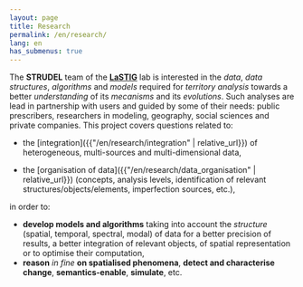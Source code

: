```yaml
---
layout: page
title: Research
permalink: /en/research/
lang: en
has_submenus: true
---
```


The **STRUDEL** team of the **[LaSTIG](https://umr-lastig.fr)** lab is interested in the *data*, *data structures*, *algorithms* and *models* required for *territory analysis* towards a better *understanding* of its *mecanisms* and its *evolutions*. Such analyses are lead in partnership with users and guided by some of their needs: public prescribers, researchers in modeling, geography, social sciences and private companies. This project covers questions related to:

- the [integration]({{"/en/research/integration" | relative_url}}) of heterogeneous, multi-sources and multi-dimensional data,

- the [organisation of data]({{"/en/research/data_organisation" | relative_url}}) (concepts, analysis levels, identification of relevant structures/objects/elements, imperfection sources, etc.),

in order to:
- **develop models and algorithms** taking into account the *structure* (spatial, temporal, spectral, modal) of data for a better precision of results, a better integration of relevant objects, of spatial representation or to optimise their computation,
- **reason** *in fine* **on spatialised phenomena**, **detect and characterise change**,  **semantics-enable**, **simulate**, etc.
